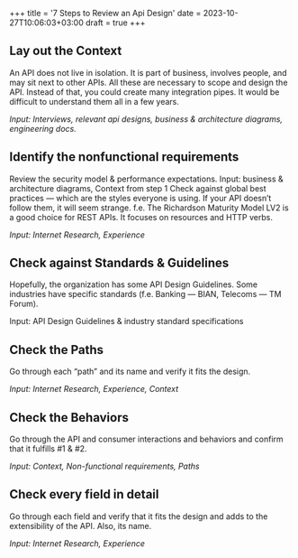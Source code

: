 +++
title = '7 Steps to Review an Api Design'
date = 2023-10-27T10:06:03+03:00
draft = true
+++

## Lay out the Context
An API does not live in isolation. It is part of business, involves people, and may sit next to other APIs. All these are necessary to scope and design the API. Instead of that, you could create many integration pipes. It would be difficult to understand them all in a few years.

*Input: Interviews, relevant api designs, business & architecture diagrams, engineering docs.*

## Identify the nonfunctional requirements
Review the security model & performance expectations.
Input: business & architecture diagrams, Context from step 1
Check against global best practices — which are the styles everyone is using. If your API doesn’t follow them, it will seem strange. f.e. The Richardson Maturity Model LV2 is a good choice for REST APIs. It focuses on resources and HTTP verbs.

*Input: Internet Research, Experience*

## Check against Standards & Guidelines
Hopefully, the organization has some API Design Guidelines. Some industries have specific standards (f.e. Banking — BIAN, Telecoms — TM Forum).

Input: API Design Guidelines & industry standard specifications

## Check the Paths
Go through each “path” and its name and verify it fits the design.

*Input: Internet Research, Experience, Context*

## Check the Behaviors
Go through the API and consumer interactions and behaviors and confirm that it fulfills #1 & #2.

*Input: Context, Non-functional requirements, Paths*

## Check every field in detail
Go through each field and verify that it fits the design and adds to the extensibility of the API. Also, its name.

*Input: Internet Research, Experience*